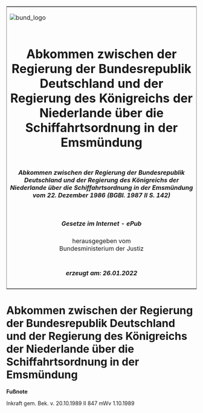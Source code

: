 <span id="DECKBLATT.html"></span>

<table border="0" frame="border" width="100%">

<tr valign="top">

<td align="left">

![bund\_logo](BfJ_2021_Web_de_de.gif)

</td>

<td align="right">

 

</td>

</tr>

<tr align="center" valign="middle">

<td colspan="2">

# Abkommen zwischen der Regierung der Bundesrepublik Deutschland und der Regierung des Königreichs der Niederlande über die Schiffahrtsordnung in der Emsmündung

</td>

</tr>

<tr align="center" valign="middle">

<td colspan="2">

##### Abkommen zwischen der Regierung der Bundesrepublik Deutschland und der Regierung des Königreichs der Niederlande über die Schiffahrtsordnung in der Emsmündung vom 22. Dezember 1986 (BGBl. 1987 II S. 142)

</td>

</tr>

<tr align="center" valign="middle">

<td colspan="2">

  
  

##### Gesetze im Internet - ePub  
  
herausgegeben vom  
Bundesministerium der Justiz

</td>

</tr>

<tr align="center" valign="bottom">

<td colspan="2">

  
  

##### erzeugt am: 26.01.2022

</td>

</tr>

</table>

<span id="BJNR201420987.html"></span>

# Abkommen zwischen der Regierung der Bundesrepublik Deutschland und der Regierung des Königreichs der Niederlande über die Schiffahrtsordnung in der Emsmündung

<div>

  
**Fußnote**

<div class="jnhtml">

<div>

<div class="jurAbsatz">

Inkraft gem. Bek. v. 20.10.1989 II 847 mWv 1.10.1989

</div>

</div>

</div>

</div>
